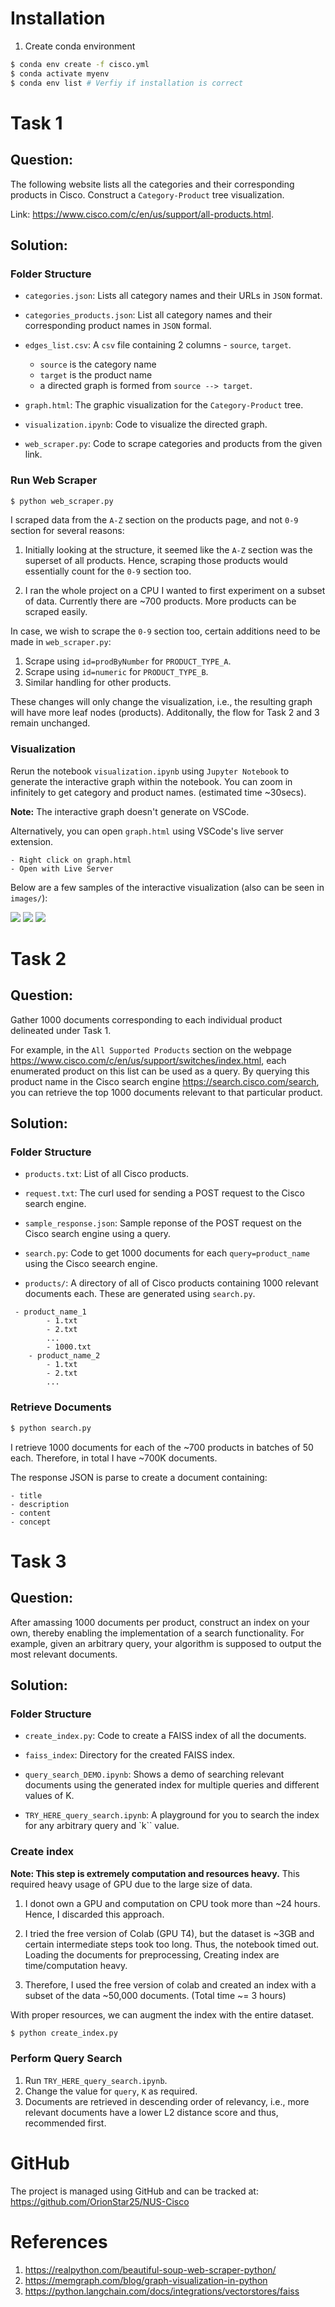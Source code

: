 # Installation

1. Create conda environment

```bash
$ conda env create -f cisco.yml
$ conda activate myenv
$ conda env list # Verfiy if installation is correct
```

<!-- 2. Install `pip` packages:

```bash
$ pip install -r requirements.txt
``` -->


# Task 1

## Question: 

The following website lists all the categories and their corresponding products in Cisco. Construct a `Category-Product` tree visualization.

Link: https://www.cisco.com/c/en/us/support/all-products.html. 

## Solution:

### Folder Structure

- `categories.json`: Lists all category names and their URLs in `JSON` format.

- `categories_products.json`: List all category names and their corresponding product names in `JSON` formal.

- `edges_list.csv`: A `csv` file containing 2 columns - `source`, `target`.
    - `source` is the category name
    - `target` is the product name
    - a directed graph is formed from `source --> target`.

- `graph.html`: The graphic visualization for the `Category-Product` tree.

- `visualization.ipynb`: Code to visualize the directed graph.

- `web_scraper.py`: Code to scrape categories and products from the given link.


### Run Web Scraper

```python
$ python web_scraper.py
```

I scraped data from the `A-Z` section on the products page, and not `0-9` section for several reasons:

1. Initially looking at the structure, it seemed like the `A-Z` section was the superset of all products. Hence, scraping those products would essentially count for the `0-9` section too. 

2. I ran the whole project on a CPU I wanted to first experiment on a subset of data. Currently there are ~700 products. More products can be scraped easily.

In case, we wish to scrape the `0-9` section too, certain additions need to be made in `web_scraper.py`:

1. Scrape using `id=prodByNumber` for `PRODUCT_TYPE_A`.
2. Scrape using `id=numeric` for `PRODUCT_TYPE_B`.
3. Similar handling for other products.

These changes will only change the visualization, i.e., the resulting graph will have more leaf nodes (products). Additonally, the flow for Task 2 and 3 remain unchanged.

### Visualization

Rerun the notebook `visualization.ipynb` using `Jupyter Notebook` to generate the interactive graph within the notebook. You can zoom in infinitely to get category and product names. (estimated time ~30secs).

**Note:** The interactive graph doesn't generate on VSCode.

Alternatively, you can open `graph.html` using VSCode's live server extension.
```
- Right click on graph.html
- Open with Live Server
```

Below are a few samples of the interactive visualization (also can be seen in `images/`):

![](images/1.png)
![](images/2.png)
![](images/3.png)


# Task 2

## Question: 

Gather 1000 documents corresponding to each individual product delineated under Task 1.

For example, in the `All Supported Products` section on the webpage https://www.cisco.com/c/en/us/support/switches/index.html, each enumerated product on this list can be used as a query. By querying this product name in the Cisco search engine https://search.cisco.com/search, you can retrieve the top 1000 documents relevant to that particular product.

## Solution:

### Folder Structure

- `products.txt`: List of all Cisco products.

- `request.txt`: The curl used for sending a POST request to the Cisco search engine.

- `sample_response.json`: Sample reponse of the POST request on the Cisco search engine using a query.

- `search.py`: Code to get 1000 documents for each `query=product_name` using the Cisco seearch engine.

- `products/`: A directory of all of Cisco products containing 1000 relevant documents each. These are generated using `search.py`. 
```
 - product_name_1
        - 1.txt
        - 2.txt
        ...
        - 1000.txt
    - product_name_2
        - 1.txt
        - 2.txt
        ...
```

### Retrieve Documents

```python
$ python search.py
```

I retrieve 1000 documents for each of the ~700 products in batches of 50 each. Therefore, in total I have ~700K documents.

The response JSON is parse to create a document containing:
```
- title
- description
- content
- concept
```


# Task 3

## Question: 

After amassing 1000 documents per product, construct an index on your own, thereby enabling the implementation of a search functionality. For example, given an arbitrary query, your algorithm is supposed to output the most relevant documents.

## Solution:

### Folder Structure

- `create_index.py`: Code to create a FAISS index of all the documents.

- `faiss_index`: Directory for the created FAISS index.

- `query_search_DEMO.ipynb`: Shows a demo of searching relevant documents using the generated index for multiple queries and different values of K.

- `TRY_HERE_query_search.ipynb`: A playground for you to search the index for any arbitrary query and `k`` value.

### Create index

**Note: This step is extremely computation and resources heavy.**
This required heavy usage of GPU due to the large size of data.

1. I donot own a GPU and computation on CPU took more than ~24 hours. Hence, I discarded this approach.

2. I tried the free version of Colab (GPU T4), but the dataset is ~3GB and certain intermediate steps took too long. Thus, the notebook timed out. Loading the documents for preprocessing, Creating index are time/computation heavy.

3. Therefore, I used the free version of colab and created an index with a subset of the data ~50,000 documents. (Total time ~= 3 hours)

With proper resources, we can augment the index with the entire dataset.

```python
$ python create_index.py
```

### Perform Query Search

1. Run `TRY_HERE_query_search.ipynb`.
2. Change the value for `query`, `K` as required.
3. Documents are retrieved in descending order of relevancy, i.e., more relevant documents have a lower L2 distance score and thus, recommended first.


# GitHub

The project is managed using GitHub and can be tracked at: https://github.com/OrionStar25/NUS-Cisco 


# References

1. https://realpython.com/beautiful-soup-web-scraper-python/
2. https://memgraph.com/blog/graph-visualization-in-python
3. https://python.langchain.com/docs/integrations/vectorstores/faiss